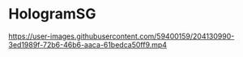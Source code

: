 # HologramSG

https://user-images.githubusercontent.com/59400159/204130990-3ed1989f-72b6-46b6-aaca-61bedca50ff9.mp4
